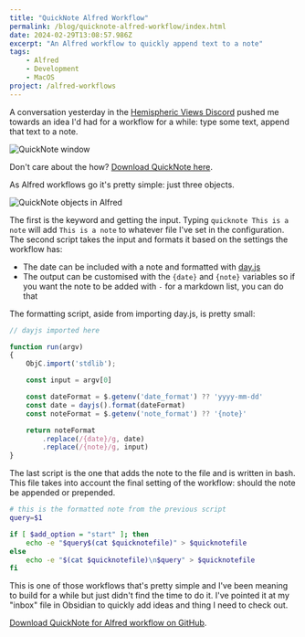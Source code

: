 ```yaml
---
title: "QuickNote Alfred Workflow"
permalink: /blog/quicknote-alfred-workflow/index.html
date: 2024-02-29T13:08:57.986Z
excerpt: "An Alfred workflow to quickly append text to a note"
tags:
    - Alfred
    - Development
    - MacOS
project: /alfred-workflows
---
```


A conversation yesterday in the [Hemispheric Views Discord](https://hemisphericviews.com/) pushed me towards an idea I'd had for a workflow for a while: type some text, append that text to a note. 

![QuickNote window](https://cdn.rknight.me/site/quicknote-window.jpg)

Don't care about the how? [Download QuickNote here](https://github.com/rknightuk/alfred-workflows/tree/main/workflows/quicknote).

As Alfred workflows go it's pretty simple: just three objects. 

![QuickNote objects in Alfred](https://cdn.rknight.me/site/quicknote-objects.jpg)

The first is the keyword and getting the input. Typing `quicknote This is a note` will add `This is a note` to whatever file I've set in the configuration. The second script takes the input and formats it based on the settings the workflow has:

- The date can be included with a note and formatted with [day.js](https://day.js.org/docs/en/display/format)
- The output can be customised with the `{date}` and `{note}` variables so if you want the note to be added with `-` for a markdown list, you can do that

The formatting script, aside from importing day.js, is pretty small:

```js
// dayjs imported here

function run(argv)
{
    ObjC.import('stdlib');

	const input = argv[0]

	const dateFormat = $.getenv('date_format') ?? 'yyyy-mm-dd'
    const date = dayjs().format(dateFormat)
    const noteFormat = $.getenv('note_format') ?? '{note}'

    return noteFormat
        .replace(/{date}/g, date)
        .replace(/{note}/g, input)
} 
```

The last script is the one that adds the note to the file and is written in bash. This file takes into account the final setting of the workflow: should the note be appended or prepended.

```bash
# this is the formatted note from the previous script
query=$1

if [ $add_option = "start" ]; then
	echo -e "$query$(cat $quicknotefile)" > $quicknotefile 
else
	echo -e "$(cat $quicknotefile)\n$query" > $quicknotefile
fi
```

This is one of those workflows that's pretty simple and I've been meaning to build for a while but just didn't find the time to do it. I've pointed it at my "inbox" file in Obsidian to quickly add ideas and thing I need to check out.

[Download QuickNote for Alfred workflow on GitHub](https://github.com/rknightuk/alfred-workflows/tree/main/workflows/quicknote).